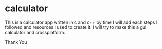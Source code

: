 # calculator
This is a calculator app written in c and c++ by time I will add each steps I followed and resources I used to create it.
I will try to make this a gui calculator and crossplatform.

Thank You
